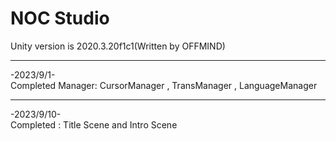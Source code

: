 # NOC Studio
Unity version is 2020.3.20f1c1(Written by OFFMIND)  
***
-2023/9/1-    
Completed Manager: CursorManager , TransManager , LanguageManager   
***
-2023/9/10-    
Completed : Title Scene and Intro Scene    